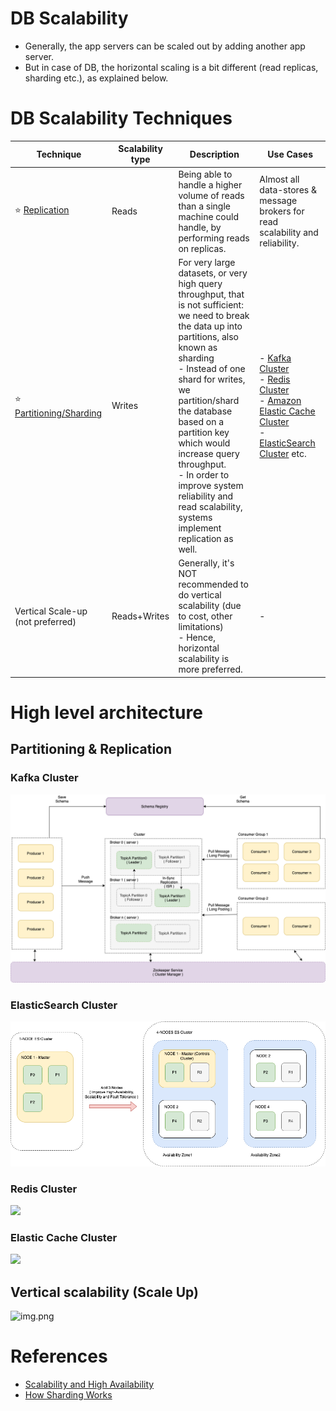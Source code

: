 # DB Scalability
- Generally, the app servers can be scaled out by adding another app server.
- But in case of DB, the horizontal scaling is a bit different (read replicas, sharding etc.), as explained below.

# DB Scalability Techniques

| Technique                                                          | Scalability type | Description                                                                                                                                                                                                                                                                                                                                                                                           | Use Cases                                                                                                                                                                                                                                                                                                                                                                                                                               |
|--------------------------------------------------------------------|------------------|-------------------------------------------------------------------------------------------------------------------------------------------------------------------------------------------------------------------------------------------------------------------------------------------------------------------------------------------------------------------------------------------------------|-----------------------------------------------------------------------------------------------------------------------------------------------------------------------------------------------------------------------------------------------------------------------------------------------------------------------------------------------------------------------------------------------------------------------------------------|
| :star: [Replication](../Database/ReplicationAndDataConsistency.md) | Reads            | Being able to handle a higher volume of reads than a single machine could handle, by performing reads on replicas.                                                                                                                                                                                                                                                                                    | Almost all data-stores & message brokers for read scalability and reliability.                                                                                                                                                                                                                                                                                                                                                          |
| :star: [Partitioning/Sharding](../Database/DBPartioning.md)        | Writes           | For very large datasets, or very high query throughput, that is not sufficient: we need to break the data up into partitions, also known as sharding<br/>- Instead of one shard for writes, we partition/shard the database based on a partition key which would increase query throughput.<br/>- In order to improve system reliability and read scalability, systems implement replication as well. | - [Kafka Cluster](../../4_MessageBrokers/Kafka/Readme.md)<br/>- [Redis Cluster](../../3_DatabaseComponents/In-Memory-Cache/Redis/RedisCluster.md)<br/>- [Amazon Elastic Cache Cluster](../../../2_AWSComponents/6_DatabaseServices/AmazonElasticCache.md#redis-cluster-mode-disabled-vs-redis-cluster-mode-enabled)<br/>- [ElasticSearch Cluster](../../3_DatabaseComponents/Search-Indexes/ElasticSearch/ElasticSearchCluster.md) etc. |
| Vertical Scale-up (not preferred)                                  | Reads+Writes     | Generally, it's NOT recommended to do vertical scalability (due to cost, other limitations) <br/>- Hence, horizontal scalability is more preferred.                                                                                                                                                                                                                                                   | -                                                                                                                                                                                                                                                                                                                                                                                                                                       |

# High level architecture

## Partitioning & Replication

### Kafka Cluster

![](../../4_MessageBrokers/assests/Kafka-Architecture.drawio.png)

### ElasticSearch Cluster

![](../../3_DatabaseComponents/Search-Indexes/ElasticSearch/assests/ElasticSearch-Cluster.png)

### Redis Cluster

![](https://i1.wp.com/www.learnsteps.com/wp-content/uploads/2020/07/cluster.png?w=840&ssl=1)

### Elastic Cache Cluster

![](https://docs.aws.amazon.com/AmazonElastiCache/latest/red-ug/images/ElastiCache-Cluster-Redis.png)

## Vertical scalability (Scale Up)

![img.png](https://dzone.com/storage/temp/5747695-picture2.png)

# References
- [Scalability and High Availability](https://dzone.com/refcardz/scalability)
- [How Sharding Works](https://medium.com/@jeeyoungk/how-sharding-works-b4dec46b3f6)